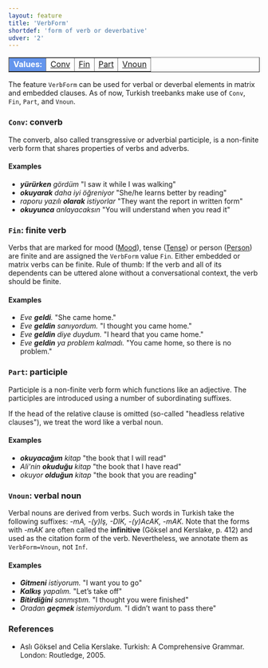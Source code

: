 ```yaml
---
layout: feature
title: 'VerbForm'
shortdef: 'form of verb or deverbative'
udver: '2'
---
```


<table class="typeindex" border="1">
<tr>
  <td style="background-color:cornflowerblue;color:white"><strong>Values:</strong> </td>
  <td><a href="#Conv">Conv</a></td>
  <td><a href="#Fin">Fin</a></td>
  <td><a href="#Part">Part</a></td>
  <td><a href="#Vnoun">Vnoun</a></td>
</tr>
</table>

The feature `VerbForm` can be used for verbal or deverbal elements in matrix and embedded clauses.
As of now, Turkish treebanks make use of  `Conv`, `Fin`, `Part`, and `Vnoun`.


### <a name="Conv">`Conv`</a>: converb

The converb, also called transgressive or adverbial participle,
is a non-finite verb form that shares properties of verbs and adverbs.

#### Examples

- _<b>yürürken</b> gördüm_ "I saw it while I was walking"
- _<b>okuyarak</b> daha iyi öğreniyor_ "She/he learns better by reading"
- _raporu yazılı <b>olarak</b> istiyorlar_ "They want the report in written form"
- _<b>okuyunca</b> anlayacaksın_ "You will understand when you read it"


### <a name="Fin">`Fin`</a>: finite verb

Verbs that are marked for mood ([Mood]()), tense ([Tense]()) or
person ([Person]()) are finite and are assigned the `VerbForm` value `Fin`.
Either embedded or matrix verbs can be finite.
Rule of thumb: If the verb and all of its dependents can be uttered alone without a conversational context, the verb should be finite.

#### Examples

- _Eve <b>geldi</b>._ "She came home."
- _Eve <b>geldin</b> sanıyordum._ "I thought you came home."
- _Eve <b>geldin</b> diye duydum._ "I heard that you came home."
- _Eve <b>geldin</b> ya problem kalmadı._ "You came home, so there is no problem."

### <a name="Part">`Part`</a>: participle

Participle is a non-finite verb form which functions like an adjective.
The participles are introduced using a number of subordinating suffixes.

If the head of the relative clause is omitted (so-called "headless relative clauses"),
we treat the word like a verbal noun.

#### Examples

- _<b>okuyacağım</b> kitap_ "the book that I will read"
- _Ali'nin <b>okuduğu</b> kitap_ "the book that I have read"
- _okuyor <b>olduğun</b> kitap_ "the book that you are reading"

### <a name="Vnoun">`Vnoun`</a>: verbal noun

Verbal nouns are derived from verbs. Such words in Turkish take the following suffixes:
_-mA, -(y)Iş, -DIK, -(y)AcAK, -mAK._ Note that the forms with _-mAK_ are often called
the **infinitive** (Göksel and Kerslake, p. 412) and used as the citation form of the
verb. Nevertheless, we annotate them as `VerbForm=Vnoun`, not `Inf`.

#### Examples

- _<b>Gitmeni</b> istiyorum._ "I want you to go"
- _<b>Kalkış</b> yapalım._ "Let’s take off"
- _<b>Bitirdiğini</b> sanmıştım._ "I thought you were finished"
- _Oradan <b>geçmek</b> istemiyordum._ "I didn’t want to pass there"

### References
- Aslı Göksel and Celia Kerslake. Turkish: A Comprehensive Grammar.  London: Routledge, 2005.

<!-- Interlanguage links updated Út 9. května 2023, 20:03:51 CEST -->
